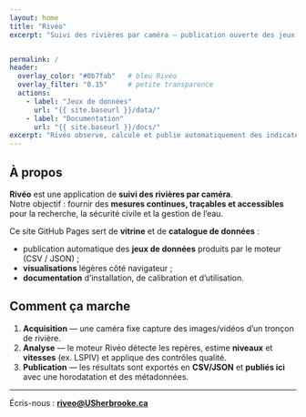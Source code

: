 ```yaml
---
layout: home
title: "Rivéo"
excerpt: "Suivi des rivières par caméra — publication ouverte des jeux de données"


permalink: /
header:
  overlay_color: "#0b7fab"   # bleu Rivéo
  overlay_filter: "0.15"     # petite transparence
  actions:
    - label: "Jeux de données"
      url: "{{ site.baseurl }}/data/"
    - label: "Documentation"
      url: "{{ site.baseurl }}/docs/"
excerpt: "Rivéo observe, calcule et publie automatiquement des indicateurs hydrologiques à partir de caméras fixes — les résultats sont disponibles en CSV/JSON et visualisables en ligne."
---
```

## À propos

**Rivéo** est une application de **suivi des rivières par caméra**.  
Notre objectif : fournir des **mesures continues, traçables et accessibles** pour la recherche, la sécurité civile et la gestion de l’eau.

Ce site GitHub Pages sert de **vitrine** et de **catalogue de données** :  
- publication automatique des **jeux de données** produits par le moteur (CSV / JSON) ;
- **visualisations** légères côté navigateur ;
- **documentation** d’installation, de calibration et d’utilisation.

## Comment ça marche

1. **Acquisition** — une caméra fixe capture des images/vidéos d’un tronçon de rivière.  
2. **Analyse** — le moteur Rivéo détecte les repères, estime **niveaux** et **vitesses** (ex. LSPIV) et applique des contrôles qualité.  
3. **Publication** — les résultats sont exportés en **CSV/JSON** et **publiés ici** avec une horodatation et des métadonnées.

---

Écris-nous : **riveo@USherbrooke.ca** 